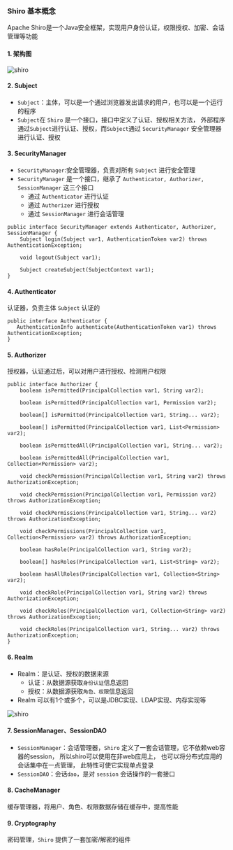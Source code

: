 ###  Shiro 基本概念
Apache Shiro是一个Java安全框架，实现用户身份认证，权限授权、加密、会话管理等功能

#### 1. 架构图
![shiro](https://fgq233.github.io/imgs/java/shiro1.png)

#### 2. Subject
* `Subject`：主体，可以是一个通过浏览器发出请求的用户，也可以是一个运行的程序
* `Subject`在 `Shiro` 是一个接口，接口中定义了认证、授权相关方法，
外部程序通过`Subject`进行认证、授权，而`Subject`通过 `SecurityManager` 安全管理器进行认证、授权
 
#### 3. SecurityManager
* `SecurityManager`:安全管理器，负责对所有 `Subject` 进行安全管理
* `SecurityManager` 是一个接口，继承了 `Authenticator, Authorizer, SessionManager` 
这三个接口
    * 通过 `Authenticator` 进行认证
    * 通过 `Authorizer` 进行授权
    * 通过 `SessionManager` 进行会话管理

```
public interface SecurityManager extends Authenticator, Authorizer, SessionManager {
    Subject login(Subject var1, AuthenticationToken var2) throws AuthenticationException;

    void logout(Subject var1);

    Subject createSubject(SubjectContext var1);
}
```

#### 4. Authenticator
认证器，负责主体 `Subject` 认证的
  
 ```
public interface Authenticator {
    AuthenticationInfo authenticate(AuthenticationToken var1) throws AuthenticationException;
}
```

#### 5. Authorizer
授权器，认证通过后，可以对用户进行授权、检测用户权限

```
public interface Authorizer {
    boolean isPermitted(PrincipalCollection var1, String var2);

    boolean isPermitted(PrincipalCollection var1, Permission var2);

    boolean[] isPermitted(PrincipalCollection var1, String... var2);

    boolean[] isPermitted(PrincipalCollection var1, List<Permission> var2);

    boolean isPermittedAll(PrincipalCollection var1, String... var2);

    boolean isPermittedAll(PrincipalCollection var1, Collection<Permission> var2);

    void checkPermission(PrincipalCollection var1, String var2) throws AuthorizationException;

    void checkPermission(PrincipalCollection var1, Permission var2) throws AuthorizationException;

    void checkPermissions(PrincipalCollection var1, String... var2) throws AuthorizationException;

    void checkPermissions(PrincipalCollection var1, Collection<Permission> var2) throws AuthorizationException;

    boolean hasRole(PrincipalCollection var1, String var2);

    boolean[] hasRoles(PrincipalCollection var1, List<String> var2);

    boolean hasAllRoles(PrincipalCollection var1, Collection<String> var2);

    void checkRole(PrincipalCollection var1, String var2) throws AuthorizationException;

    void checkRoles(PrincipalCollection var1, Collection<String> var2) throws AuthorizationException;

    void checkRoles(PrincipalCollection var1, String... var2) throws AuthorizationException;
}
```
 
 
 
#### 6. Realm
* Realm：是认证、授权的数据来源
    * 认证：从数据源获取`身份认证`信息返回
    * 授权：从数据源获取`角色、权限`信息返回
* Realm 可以有1个或多个，可以是JDBC实现、LDAP实现、内存实现等

![shiro](https://fgq233.github.io/imgs/java/shiro3.png)

#### 7. SessionManager、SessionDAO
* `SessionManager`：会话管理器，`Shiro` 定义了一套会话管理，它不依赖web容器的session，
所以shiro可以使用在非web应用上，
也可以将分布式应用的会话集中在一点管理，
此特性可使它实现单点登录
* `SessionDAO`：会话`dao`，是对 `session` 会话操作的一套接口


#### 8. CacheManager
缓存管理器，将用户、角色、权限数据存储在缓存中，提高性能

#### 9. Cryptography
密码管理，`Shiro` 提供了一套加密/解密的组件

